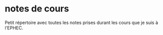 # notes de cours
Petit répertoire avec toutes les notes prises durant les cours que je suis à l'EPHEC.
